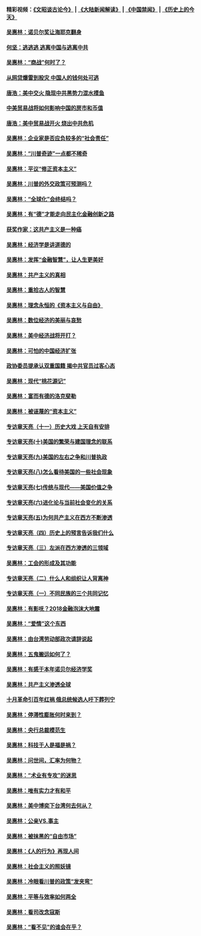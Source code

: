 #### 精彩视频：[《文昭谈古论今》](https://github.com/gfw-breaker/wenzhao/blob/master/README.md?t=12090031) | [《大陆新闻解读》](https://github.com/gfw-breaker/ntdtv-comedy/blob/master/README.md?t=12090031) | [《中国禁闻》](https://github.com/gfw-breaker/ntdtv-news/blob/master/README.md?t=12090031) | [《历史上的今天》](https://github.com/gfw-breaker/today-in-history/blob/master/README.md?t=12090031) 

#### [吴惠林：诺贝尔奖让海耶克翻身](../pages/nsc423/n10890049.md?t=12090031) 

#### [何坚：逃逃逃 逃离中国与逃离中共](../pages/nsc423/n10592891.md?t=12090031) 

#### [吴惠林：“商战”何时了？](../pages/nsc423/n10573558.md?t=12090031) 

#### [从网贷爆雷到股灾 中国人的钱何处可逃](../pages/nsc423/n10572800.md?t=12090031) 

#### [唐浩：美中交火 隐现中共黑势力混水摸鱼](../pages/nsc423/n10544040.md?t=12090031) 

#### [中美贸易战将如何影响中国的房市和币值](../pages/nsc423/n10543697.md?t=12090031) 

#### [唐浩：美中贸易战开火 烧出中共危机](../pages/nsc423/n10540126.md?t=12090031) 

#### [吴惠林：企业家是否应负较多的“社会责任”](../pages/nsc423/n10535022.md?t=12090031) 

#### [吴惠林：“川普奇迹”一点都不稀奇](../pages/nsc423/n10512808.md?t=12090031) 

#### [吴惠林：平议“修正资本主义”](../pages/nsc423/n10495724.md?t=12090031) 

#### [吴惠林：川普的外交政策可预测吗？](../pages/nsc423/n10462387.md?t=12090031) 

#### [吴惠林：“全球化”会终结吗？](../pages/nsc423/n10452838.md?t=12090031) 

#### [吴惠林：有“德”才能走向民主化金融创新之路](../pages/nsc423/n10432292.md?t=12090031) 

#### [获奖作家：这共产主义是一种癌](../pages/nsc423/n10431541.md?t=12090031) 

#### [吴惠林：经济学是讲道德的](../pages/nsc423/n10398014.md?t=12090031) 

#### [吴惠林：发挥“金融智慧”，让人生更美好](../pages/nsc423/n10375019.md?t=12090031) 

#### [吴惠林：共产主义的真相](../pages/nsc423/n10351394.md?t=12090031) 

#### [吴惠林：重拾古人的智慧](../pages/nsc423/n10337691.md?t=12090031) 

#### [吴惠林：理念永恒的《资本主义与自由》](../pages/nsc423/n10316274.md?t=12090031) 

#### [吴惠林：数位经济的美丽与哀愁](../pages/nsc423/n10292946.md?t=12090031) 

#### [吴惠林：美中经济战将开打？](../pages/nsc423/n10258825.md?t=12090031) 

#### [吴惠林：可怕的中国经济扩张](../pages/nsc423/n10219147.md?t=12090031) 

#### [政协委员提承认双重国籍 揭中共官员过客心态](../pages/nsc423/n10208809.md?t=12090031) 

#### [吴惠林：现代“桃花源记”](../pages/nsc423/n10185234.md?t=12090031) 

#### [吴惠林：富而有德的洛克斐勒](../pages/nsc423/n10142264.md?t=12090031) 

#### [吴惠林：被诬蔑的“资本主义”](../pages/nsc423/n10124816.md?t=12090031) 

#### [专访章天亮（十一）历史大戏 上天自有安排](../pages/nsc423/n10094905.md?t=12090031) 

#### [专访章天亮(十)美国的繁荣与建国理念的联系](../pages/nsc423/n10094899.md?t=12090031) 

#### [专访章天亮(九)美国的左右之争和川普执政](../pages/nsc423/n10094889.md?t=12090031) 

#### [专访章天亮(八)怎么看待美国的一些社会现象](../pages/nsc423/n10094857.md?t=12090031) 

#### [专访章天亮(七)传统与现代——美国价值之争](../pages/nsc423/n10093140.md?t=12090031) 

#### [专访章天亮(六)进化论与当前社会变化的关系](../pages/nsc423/n10092036.md?t=12090031) 

#### [专访章天亮(五)为何共产主义在西方不断渗透](../pages/nsc423/n10083620.md?t=12090031) 

#### [专访章天亮（四）历史上的预言告诉我们什么](../pages/nsc423/n10083606.md?t=12090031) 

#### [专访章天亮（三）左派在西方渗透的三领域](../pages/nsc423/n10081115.md?t=12090031) 

#### [吴惠林：工会的形成及其功能](../pages/nsc423/n10080633.md?t=12090031) 

#### [专访章天亮（二）什么人和组织让人背离神](../pages/nsc423/n10076637.md?t=12090031) 

#### [专访章天亮（一）不同民族的三个共同记忆](../pages/nsc423/n10074188.md?t=12090031) 

#### [吴惠林：有影呒？2018金融泡沫大地震](../pages/nsc423/n10040534.md?t=12090031) 

#### [吴惠林：“爱情”这个东西](../pages/nsc423/n10019423.md?t=12090031) 

#### [吴惠林：由台湾劳动部政次请辞说起](../pages/nsc423/n9979679.md?t=12090031) 

#### [吴惠林：五鬼搬运如何了？](../pages/nsc423/n9925338.md?t=12090031) 

#### [吴惠林：有感于本年诺贝尔经济学奖](../pages/nsc423/n9871883.md?t=12090031) 

#### [吴惠林：共产主义渗透全球](../pages/nsc423/n9812748.md?t=12090031) 

#### [十月革命引百年红祸 俄总统候选人吁下葬列宁](../pages/nsc423/n9810182.md?t=12090031) 

#### [吴惠林：停滞性膨胀何时来到？](../pages/nsc423/n9764136.md?t=12090031) 

#### [吴惠林：央行总裁模范生](../pages/nsc423/n9728134.md?t=12090031) 

#### [吴惠林：科技于人是福是祸？](../pages/nsc423/n9672982.md?t=12090031) 

#### [吴惠林：问世间，汇率为何物？](../pages/nsc423/n9621788.md?t=12090031) 

#### [吴惠林：“术业有专攻”的迷思](../pages/nsc423/n9580363.md?t=12090031) 

#### [吴惠林：唯有实力才有和平](../pages/nsc423/n9529599.md?t=12090031) 

#### [吴惠林：美中博奕下台湾何去何从？](../pages/nsc423/n9483598.md?t=12090031) 

#### [吴惠林：公亲VS.事主](../pages/nsc423/n9425637.md?t=12090031) 

#### [吴惠林：被抹黑的“自由市场”](../pages/nsc423/n9351545.md?t=12090031) 

#### [吴惠林：《人的行为》再现人间](../pages/nsc423/n9296339.md?t=12090031) 

#### [吴惠林：社会主义的照妖镜](../pages/nsc423/n9243460.md?t=12090031) 

#### [吴惠林：冷眼看川普的政策“发夹弯”](../pages/nsc423/n9120684.md?t=12090031) 

#### [吴惠林：平等与效率如何两全](../pages/nsc423/n9075430.md?t=12090031) 

#### [吴惠林：看司改念寇斯](../pages/nsc423/n9024915.md?t=12090031) 

#### [吴惠林：“看不见”的谁会在乎？](../pages/nsc423/n8977488.md?t=12090031) 

